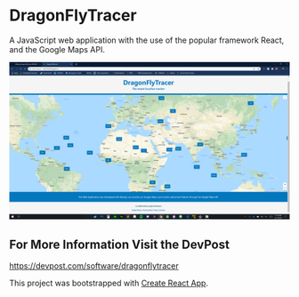 # DragonFlyTracer
A JavaScript web application with the use of the popular framework React, and the Google Maps API. 

![](public/sample.png)

## For More Information Visit the DevPost
https://devpost.com/software/dragonflytracer

This project was bootstrapped with [Create React App](https://github.com/facebook/create-react-app).
